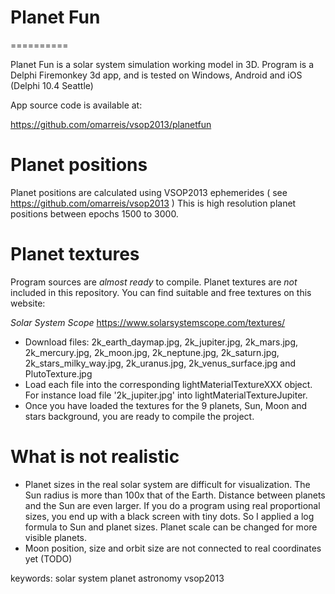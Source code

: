 # Planet Fun
==========

Planet Fun is a solar system simulation working model in 3D. 
Program is a Delphi Firemonkey 3d app, and is tested on Windows, Android and iOS (Delphi 10.4 Seattle)

App source code is available at:

https://github.com/omarreis/vsop2013/planetfun

# Planet positions

Planet positions are calculated using VSOP2013 ephemerides ( see https://github.com/omarreis/vsop2013 ) 
This is high resolution planet positions between epochs 1500 to 3000. 

# Planet textures

Program sources are *almost ready* to compile. Planet textures are *not* included in this repository. 
You can find suitable and free textures on this website:

*Solar System Scope*   https://www.solarsystemscope.com/textures/

* Download files: 2k_earth_daymap.jpg, 2k_jupiter.jpg, 2k_mars.jpg, 2k_mercury.jpg, 2k_moon.jpg, 2k_neptune.jpg, 2k_saturn.jpg, 2k_stars_milky_way.jpg, 2k_uranus.jpg, 2k_venus_surface.jpg and PlutoTexture.jpg
* Load each file into the corresponding lightMaterialTextureXXX object. For instance load file '2k_jupiter.jpg' into lightMaterialTextureJupiter. 
* Once you have loaded the textures for the 9 planets, Sun, Moon and stars background, you are ready to compile the project.

# What is not realistic
* Planet sizes in the real solar system are difficult for visualization. The Sun radius is more than 100x that of the Earth. Distance between planets and the Sun are even larger. If you do a program using real proportional sizes, you end up with a black screen with tiny dots. So I applied a log formula to Sun and planet sizes. Planet scale can be changed for more visible planets.
* Moon position, size and orbit size are not connected to real coordinates yet (TODO)



keywords: solar system planet astronomy vsop2013 
